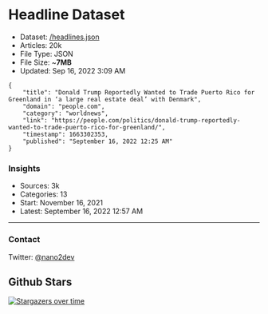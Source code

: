 # Headline Dataset

- Dataset: [/headlines.json](https://raw.githubusercontent.com/fwd/news/master/headlines.json) 
- Articles: 20k
- File Type: JSON
- File Size: ~**7MB**
- Updated: Sep 16, 2022 3:09 AM

```
{
    "title": "Donald Trump Reportedly Wanted to Trade Puerto Rico for Greenland in ‘a large real estate deal’ with Denmark",
    "domain": "people.com",
    "category": "worldnews",
    "link": "https://people.com/politics/donald-trump-reportedly-wanted-to-trade-puerto-rico-for-greenland/",
    "timestamp": 1663302353,
    "published": "September 16, 2022 12:25 AM"
}
```

### Insights

- Sources: 3k
- Categories: 13
- Start: November 16, 2021
- Latest: September 16, 2022 12:57 AM

---

### Contact 

Twitter: [@nano2dev](https://twitter.com/nano2dev)

## Github Stars

[![Stargazers over time](https://starchart.cc/fwd/news.svg)](https://starchart.cc/fwd/news)
